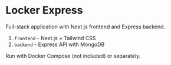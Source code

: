 # Locker Express

Full-stack application with Next.js frontend and Express backend.

1. `frontend` - Next.js + Tailwind CSS
2. `backend` - Express API with MongoDB

Run with Docker Compose (not included) or separately.
